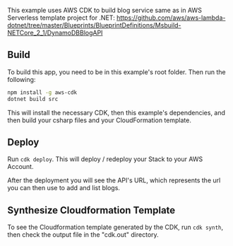 This example uses AWS CDK to build blog service same as in AWS Serverless template project for .NET: https://github.com/aws/aws-lambda-dotnet/tree/master/Blueprints/BlueprintDefinitions/Msbuild-NETCore_2_1/DynamoDBBlogAPI

## Build

To build this app, you need to be in this example's root folder. Then run the following:

```bash
npm install -g aws-cdk
dotnet build src
```

This will install the necessary CDK, then this example's dependencies, and then build your csharp files and your CloudFormation template.

## Deploy

Run `cdk deploy`. This will deploy / redeploy your Stack to your AWS Account.

After the deployment you will see the API's URL, which represents the url you can then use to add and list blogs.

## Synthesize Cloudformation Template

To see the Cloudformation template generated by the CDK, run `cdk synth`, then check the output file in the "cdk.out" directory.